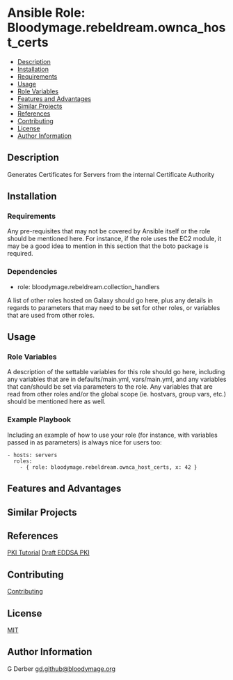 Ansible Role: Bloodymage.rebeldream.ownca_host_certs
===============

- [Description](#description)
- [Installation](#installation)
- [Requirements](#requirements)
- [Usage](#usage)
- [Role Variables](#role-variables)
- [Features and Advantages](#features-and-advantages)
- [Similar Projects](#similar-projects)
- [References](#references)
- [Contributing](#contributing)
- [License](#license)
- [Author Information](#author-information)

Description
-----------
Generates Certificates for Servers from the internal Certificate Authority

Installation
------------

### Requirements

Any pre-requisites that may not be covered by Ansible itself or the role should be mentioned here. For instance, if the role uses the EC2 module, it may be a good idea to mention in this section that the boto package is required.

### Dependencies
  - role: bloodymage.rebeldream.collection_handlers

A list of other roles hosted on Galaxy should go here, plus any details in regards to parameters that may need to be set for other roles, or variables that are used from other roles.

Usage
-----

### Role Variables

A description of the settable variables for this role should go here, including any variables that are in defaults/main.yml, vars/main.yml, and any variables that can/should be set via parameters to the role. Any variables that are read from other roles and/or the global scope (ie. hostvars, group vars, etc.) should be mentioned here as well.

### Example Playbook

Including an example of how to use your role (for instance, with variables passed in as parameters) is always nice for users too:

    - hosts: servers
      roles:
        - { role: bloodymage.rebeldream.ownca_host_certs, x: 42 }

Features and Advantages
-----------------------


Similar Projects
----------------

References
----------
  [PKI Tutorial](https://pki-tutorial.readthedocs.io)
  [Draft EDDSA PKI](https://tools.ietf.org/html/draft-moskowitz-eddsa-pki-00)

Contributing
------------
[Contributing](CONTRIBUTING.md.md)

License
-------
[MIT](MIT.md)

Author Information
------------------
G Derber
gd.github@bloodymage.org
